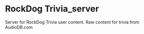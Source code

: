 # RockDog Trivia_server

Server for RockDog Trivia user content.  Raw content for trivia from AudioDB.com